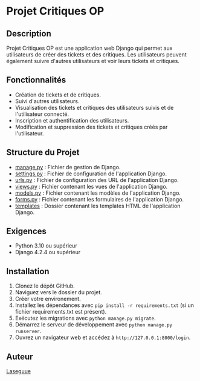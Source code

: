 # Projet Critiques OP

## Description
Projet Critiques OP est une application web Django qui permet aux utilisateurs de créer des tickets et des critiques. Les utilisateurs peuvent également suivre d'autres utilisateurs et voir leurs tickets et critiques.

## Fonctionnalités
- Création de tickets et de critiques.
- Suivi d'autres utilisateurs.
- Visualisation des tickets et critiques des utilisateurs suivis et de l'utilisateur connecté.
- Inscription et authentification des utilisateurs.
- Modification et suppression des tickets et critiques créés par l'utilisateur.

## Structure du Projet
- [manage.py](https://github.com/Laseguue/Projet_critiques_op/blob/master/projet_critiques/manage.py) : Fichier de gestion de Django.
- [settings.py](https://github.com/Laseguue/Projet_critiques_op/blob/master/projet_critiques/projet_critiques/settings.py) : Fichier de configuration de l'application Django.
- [urls.py](https://github.com/Laseguue/Projet_critiques_op/blob/master/projet_critiques/projet_critiques/urls.py) : Fichier de configuration des URL de l'application Django.
- [views.py](https://github.com/Laseguue/Projet_critiques_op/blob/master/projet_critiques/critiques/views.py) : Fichier contenant les vues de l'application Django.
- [models.py](https://github.com/Laseguue/Projet_critiques_op/blob/master/projet_critiques/critiques/models.py) : Fichier contenant les modèles de l'application Django.
- [forms.py](https://github.com/Laseguue/Projet_critiques_op/blob/master/projet_critiques/critiques/forms.py) : Fichier contenant les formulaires de l'application Django.
- [templates](https://github.com/Laseguue/Projet_critiques_op/tree/master/projet_critiques/templates) : Dossier contenant les templates HTML de l'application Django.

## Exigences
- Python 3.10 ou supérieur
- Django 4.2.4 ou supérieur

## Installation
1. Clonez le dépôt GitHub.
2. Naviguez vers le dossier du projet.
3. Créer votre environement.
4. Installez les dépendances avec `pip install -r requirements.txt` (si un fichier requirements.txt est présent).
5. Exécutez les migrations avec `python manage.py migrate`.
6. Démarrez le serveur de développement avec `python manage.py runserver`.
7. Ouvrez un navigateur web et accédez à `http://127.0.0.1:8000/login`.

## Auteur
[Laseguue](https://github.com/Laseguue)
